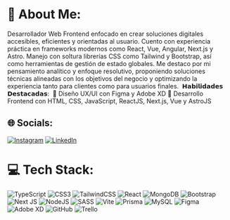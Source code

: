 # 💫 About Me:
Desarrollador Web Frontend enfocado en crear soluciones digitales accesibles, eficientes y orientadas al usuario. Cuento con experiencia práctica en frameworks modernos como React, Vue, Angular, Next.js y Astro. Manejo con soltura librerías CSS como Tailwind y Bootstrap, así como herramientas de gestión de estado globales. Me destaco por mi pensamiento analítico y enfoque resolutivo, proponiendo soluciones técnicas alineadas con los objetivos del negocio y optimizando la experiencia tanto para clientes como para usuarios finales.
⁣
𝗛𝗮𝗯𝗶𝗹𝗶𝗱𝗮𝗱𝗲𝘀 𝗗𝗲𝘀𝘁𝗮𝗰𝗮𝗱𝗮𝘀:⁣
⁣
🎨 Diseño UX/UI con Figma y Adobe XD⁣
🚀 Desarrollo Frontend con HTML, CSS, JavaScript, ReactJS, Next.js, Vue y AstroJS⁣


## 🌐 Socials:
[![Instagram](https://img.shields.io/badge/Instagram-%23E4405F.svg?logo=Instagram&logoColor=white)](https://www.instagram.com/carlos_dev98) [![LinkedIn](https://img.shields.io/badge/LinkedIn-%230077B5.svg?logo=linkedin&logoColor=white)](https://www.linkedin.com/in/carlosjeg) 

# 💻 Tech Stack:
![TypeScript](https://img.shields.io/badge/typescript-%23007ACC.svg?style=for-the-badge&logo=typescript&logoColor=white) ![CSS3](https://img.shields.io/badge/css3-%231572B6.svg?style=for-the-badge&logo=css3&logoColor=white) ![TailwindCSS](https://img.shields.io/badge/tailwindcss-%2338B2AC.svg?style=for-the-badge&logo=tailwind-css&logoColor=white) ![React](https://img.shields.io/badge/react-%2320232a.svg?style=for-the-badge&logo=react&logoColor=%2361DAFB) ![MongoDB](https://img.shields.io/badge/MongoDB-%234ea94b.svg?style=for-the-badge&logo=mongodb&logoColor=white) ![Bootstrap](https://img.shields.io/badge/bootstrap-%238511FA.svg?style=for-the-badge&logo=bootstrap&logoColor=white) ![Next JS](https://img.shields.io/badge/Next-black?style=for-the-badge&logo=next.js&logoColor=white) ![NodeJS](https://img.shields.io/badge/node.js-6DA55F?style=for-the-badge&logo=node.js&logoColor=white) ![SASS](https://img.shields.io/badge/SASS-hotpink.svg?style=for-the-badge&logo=SASS&logoColor=white) ![Vite](https://img.shields.io/badge/vite-%23646CFF.svg?style=for-the-badge&logo=vite&logoColor=white) ![Prisma](https://img.shields.io/badge/Prisma-3982CE?style=for-the-badge&logo=Prisma&logoColor=white) ![MySQL](https://img.shields.io/badge/mysql-4479A1.svg?style=for-the-badge&logo=mysql&logoColor=white) ![Figma](https://img.shields.io/badge/figma-%23F24E1E.svg?style=for-the-badge&logo=figma&logoColor=white) ![Adobe XD](https://img.shields.io/badge/Adobe%20XD-470137?style=for-the-badge&logo=Adobe%20XD&logoColor=#FF61F6) ![GitHub](https://img.shields.io/badge/github-%23121011.svg?style=for-the-badge&logo=github&logoColor=white) ![Trello](https://img.shields.io/badge/Trello-%23026AA7.svg?style=for-the-badge&logo=Trello&logoColor=white)
